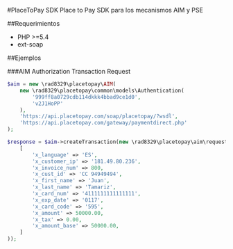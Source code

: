 #PlaceToPay SDK
Place to Pay SDK para los mecanismos AIM y PSE

##Requerimientos
* PHP >=5.4
* ext-soap

##Ejemplos 

###AIM Authorization Transaction Request

```php
$aim = new \rad8329\placetopay\AIM(
    new \rad8329\placetopay\common\models\Authentication(
        '999ff8a0729cdb114dkkk4bbad9ce1d0',
        'v2J1HoPP'
    ),
    'https://api.placetopay.com/soap/placetopay/?wsdl',
    'https://api.placetopay.com/gateway/paymentdirect.php'
);

$response = $aim->createTransaction(new \rad8329\placetopay\aim\requests\AuthOnly(
    [
        'x_language' => 'ES',
        'x_customer_ip' => '181.49.80.236',
        'x_invoice_num' => 800,
        'x_cust_id' => 'CC 94949494',
        'x_first_name' => 'Juan',
        'x_last_name' => 'Tamariz',
        'x_card_num' => '4111111111111111',
        'x_exp_date' => '0117',
        'x_card_code' => '595',
        'x_amount' => 50000.00,
        'x_tax' => 0.00,
        'x_amount_base' => 50000.00,
    ]
));
```
